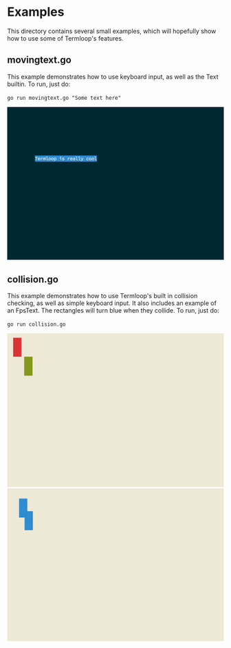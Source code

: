 # Examples

This directory contains several small examples, which will hopefully show how to use some of Termloop's features.

## movingtext.go

This example demonstrates how to use keyboard input, as well as the Text builtin. To run, just do:

`go run movingtext.go "Some text here"`

![](images/movingtext.png)

## collision.go

This example demonstrates how to use Termloop's built in collision checking, as well as simple keyboard input. It also includes an example of an FpsText. The rectangles will turn blue when they collide. To run, just do:

`go run collision.go`

![](images/collision1.png)
![](images/collision2.png)

